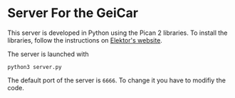 # Server For the GeiCar

This server is developed in Python using the Pican 2 libraries. To install the libraries, follow the instructions on [Elektor's website](http://skpang.co.uk/catalog/images/raspberrypi/pi_2/PICAN2UG13.pdf).

The server is launched with

````
python3 server.py
````
The default port of the server is `6666`. To change it you have to modifiy the code.